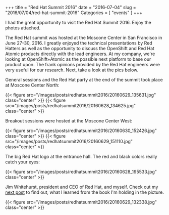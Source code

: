 +++
title = "Red Hat Summit 2016"
date = "2016-07-04"
slug = "2016/07/04/red-hat-summit-2016"
Categories = [ "events" ]
+++

I had the great opportunity to visit the Red Hat Summit 2016. Enjoy the photos attached.

<!--more-->

The Red Hat summit was hosted at the Moscone Center in San Francisco in June 27-30, 2016. I greatly enjoyed the technical presentations by Red Hatters as well as the opportunity to discuss the OpenShift and Red Hat Atomic products directly with the lead engineers. At my company, we're looking at OpenShift+Atomic as the possible next platform to base our product upon. The frank opinions provided by the Red Hat engineers were very useful for our research. Next, take a look at the pics below.

General sessions and the Red Hat party at the end of the summit took place at Moscone Center North:

{{< figure src="/images/posts/redhatsummit2016/20160629_135631.jpg" class="center" >}}
{{< figure src="/images/posts/redhatsummit2016/20160628_134625.jpg" class="center" >}}

Breakout sessions were hosted at the Moscone Center West:

{{< figure src="/images/posts/redhatsummit2016/20160630_152426.jpg" class="center" >}}
{{< figure src="/images/posts/redhatsummit2016/20160629_151110.jpg" class="center" >}}

The big Red Hat logo at the entrance hall. The red and black colors really catch your eyes:

{{< figure src="/images/posts/redhatsummit2016/20160628_195533.jpg" class="center" >}}

Jim Whitehurst, president and CEO of Red Hat, and myself. Check out my [next post](/blog/2016/07/04/what-i-learned-from-the-open-organization) to find out, what I learned from the book I'm holding in the picture.

{{< figure src="/images/posts/redhatsummit2016/20160629_132338.jpg" class="center" >}}
